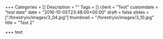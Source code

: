 +++
Categories = []
Description = ""
Tags = []
client = "Test"
customdate = "test date"
date = "2016-10-05T23:48:00+00:00"
draft = false
slides = ["/forestryio/images/3_04.jpg"]
thumbnail = "/forestryio/images/3_10.jpg"
title = "Test 2"

+++
test